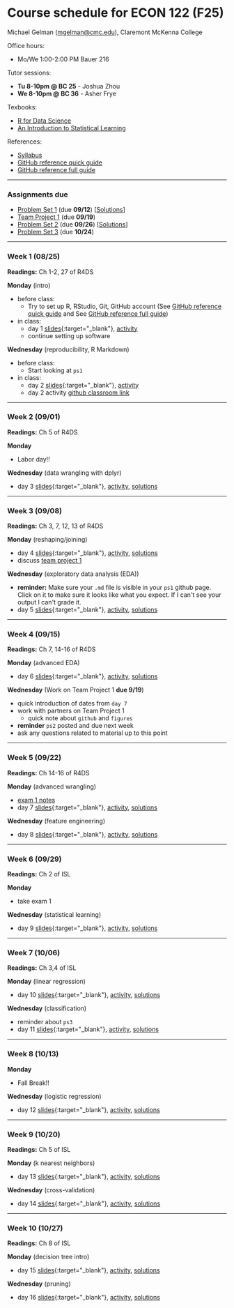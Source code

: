 Course schedule for ECON 122 (F25)
================

Michael Gelman (<mgelman@cmc.edu>), Claremont McKenna College

Office hours:

- Mo/We 1:00-2:00 PM Bauer 216

Tutor sessions:

- **Tu 8-10pm @ BC 25** - Joshua Zhou
- **We 8-10pm @ BC 36** - Asher Frye 

Texbooks:

- [R for Data Science](http://r4ds.had.co.nz/)
- [An Introduction to Statistical Learning](https://hastie.su.domains/ISLR2/ISLRv2_corrected_June_2023.pdf.download.html)

References:

-   [Syllabus](ECON122_F2025_DataScience_StatisticalLearning.pdf)
-   [GitHub reference quick guide](https://github.com/econ122-f25/github-classroom-for-students)
-   [GitHub reference full guide ](https://happygitwithr.com/index.html)

------------------------------------------------------------------------
### Assignments due

- [Problem Set 1](https://classroom.github.com/a/J4eNmuB-) (due **09/12**) [[Solutions](ps/ps1_sol.html)]
- [Team Project 1](https://classroom.github.com/a/4_Pc2W__) (due **09/19**)
- [Problem Set 2](https://classroom.github.com/a/GRFxBibn) (due **09/26**) [[Solutions](ps/ps2_sol.html)]
- [Problem Set 3](https://classroom.github.com/a/ia1RB2qo) (due **10/24**)

------------------------------------------------------------------------

### Week 1 (08/25)

**Readings:** Ch 1-2, 27 of R4DS

**Monday** (intro) 
-   before class:
    - Try to set up R, RStudio, Git, GitHub account (See [GitHub reference quick guide](https://github.com/econ122-f25/github-classroom-for-students) and See [GitHub reference full guide](https://happygitwithr.com/index.html))
-   in class: 
    -   day 1 [slides](slides/day1.html){:target="_blank"}, [activity](activity/day1_activity.Rmd) 
    -   continue setting up software

**Wednesday** (reproducibility, R Markdown)
-   before class:
    -   Start looking at `ps1`
-   in class: 
    -   day 2 [slides](slides/day2.html){:target="_blank"}, [activity](activity/day2_activity.Rmd) 
    -   day 2 activity [github classroom link](https://classroom.github.com/a/GWld0A2q)
    
------------------------------------------------------------------------
### Week 2 (09/01)

**Readings:**  Ch 5 of R4DS

**Monday** 
  - Labor day!!

**Wednesday** (data wrangling with dplyr)
  -   day 3 [slides](slides/day3.html){:target="_blank"}, [activity](activity/day3_activity.Rmd), [solutions](activity/sol/day3_activity_sol.md)
  
------------------------------------------------------------------------
### Week 3 (09/08)

**Readings:**  Ch 3, 7, 12, 13 of R4DS

**Monday** (reshaping/joining)
  -   day 4 [slides](slides/day4.html){:target="_blank"}, [activity](activity/day4_activity.Rmd), [solutions](activity/sol/day4_activity_sol.md)
  -   discuss [team project 1](https://github.com/econ122/tp1)

**Wednesday** (exploratory data analysis (EDA))
  -   **reminder:** Make sure your `.md` file is visible in your `ps1` github page. Click on it to make sure it looks like what you expect. If I can't see your output I can't grade it.
  -   day 5 [slides](slides/day5.html){:target="_blank"}, [activity](activity/day5_activity.Rmd), [solutions](activity/sol/day5_activity_sol.html)

------------------------------------------------------------------------
### Week 4 (09/15)

**Readings:**  Ch 7, 14-16 of R4DS

**Monday** (advanced EDA)
  -   day 6 [slides](slides/day6.html){:target="_blank"}, [activity](activity/day6_activity.Rmd), [solutions](activity/sol/day6_activity_sol.html)
    
**Wednesday** (Work on Team Project 1 **due 9/19**)
  -   quick introduction of dates from `day 7`
  -   work with partners on Team Project 1
      - quick note about `github` and `figures`
  -   **reminder** `ps2` posted and due next week
  -   ask any questions related to material up to this point

------------------------------------------------------------------------
### Week 5 (09/22)

**Readings:**  Ch 14-16 of R4DS

**Monday** (advanced wrangling)
  -  [exam 1 notes](exam1_notes.md)
  -   day 7 [slides](slides/day7.html){:target="_blank"}, [activity](activity/day7_activity.Rmd), [solutions](activity/sol/day7_activity_sol.html)

**Wednesday** (feature engineering)
  -   day 8 [slides](slides/day8.html){:target="_blank"}, [activity](activity/day8_activity.Rmd), [solutions](activity/sol/day8_activity_sol.html)

------------------------------------------------------------------------
### Week 6 (09/29)

**Readings:**  Ch 2 of ISL

**Monday** 
  -   take exam 1

**Wednesday** (statistical learning)
  -   day 9 [slides](slides/day9.html){:target="_blank"}, [activity](activity/day9_activity.Rmd), [solutions](activity/sol/day9_activity_sol.html)

------------------------------------------------------------------------
### Week 7 (10/06)

**Readings:**  Ch 3,4 of ISL

**Monday** (linear regression)
  -   day 10 [slides](slides/day10.html){:target="_blank"}, [activity](activity/day10_activity.Rmd), [solutions](activity/sol/day10_activity_sol.html)

**Wednesday** (classification)
  -  reminder about `ps3`
  -   day 11 [slides](slides/day11.html){:target="_blank"}, [activity](activity/day11_activity.Rmd), [solutions](activity/sol/day11_activity_sol.html)
    
------------------------------------------------------------------------
### Week 8 (10/13)

**Monday**
  - Fall Break!!
  
**Wednesday** (logistic regression)
  -   day 12 [slides](slides/day12.html){:target="_blank"}, [activity](activity/day12_activity.Rmd), [solutions](activity/sol/day12_activity_sol.html)

------------------------------------------------------------------------
### Week 9 (10/20)

**Readings:**  Ch 5 of ISL

**Monday** (k nearest neighbors)
  -   day 13 [slides](slides/day13.html){:target="_blank"}, [activity](activity/day13_activity.Rmd), [solutions](activity/sol/day13_activity_sol.html)
  
**Wednesday** (cross-validation)
  -   day 14 [slides](slides/day14.html){:target="_blank"}, [activity](activity/day14_activity.Rmd), [solutions](activity/sol/day14_activity_sol.html)

------------------------------------------------------------------------
### Week 10 (10/27)

**Readings:**  Ch 8 of ISL

**Monday** (decision tree intro)
  -   day 15 [slides](slides/day15.html){:target="_blank"}, [activity](activity/day15_activity.Rmd), [solutions](activity/sol/day15_activity_sol.html)
  
**Wednesday** (pruning)
  -   day 16 [slides](slides/day16.html){:target="_blank"}, [activity](activity/day16_activity.Rmd), [solutions](activity/sol/day16_activity_sol.html)
